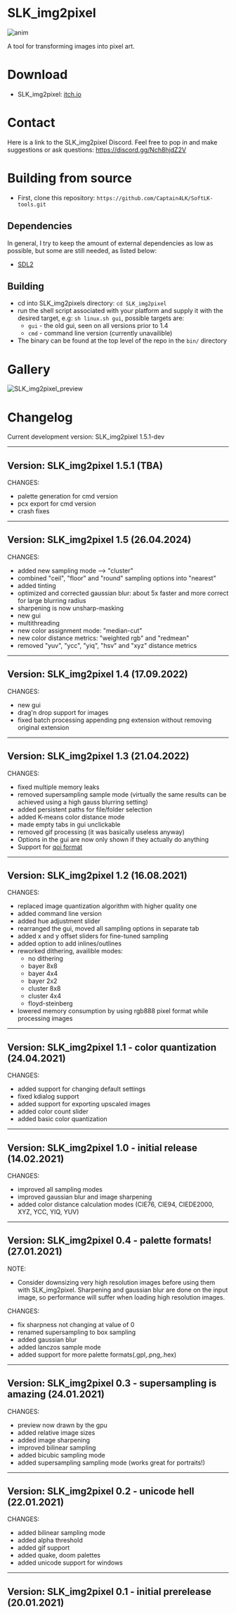 # SLK_img2pixel

![anim](../screenshots/crate.gif)

A tool for transforming images into pixel art.

# Download 

* SLK_img2pixel: [itch.io](https://captain4lk.itch.io/slk-img2pixel)

# Contact

Here is a link to the SLK_img2pixel Discord. Feel free to pop in and make suggestions or ask questions: https://discord.gg/Nch8hjdZ2V

# Building from source

* First, clone this repository: ``https://github.com/Captain4LK/SoftLK-tools.git``

## Dependencies

In general, I try to keep the amount of external dependencies as low as possible, but some are still needed, as listed below:

* [SDL2](https://www.libsdl.org/download-2.0.php)

## Building

* cd into SLK_img2pixels directory: ``cd SLK_img2pixel``
* run the shell script associated with your platform and supply it with the desired target, e.g: ``sh linux.sh gui``, possible targets are:
  * ``gui`` - the old gui, seen on all versions prior to 1.4
  * ``cmd`` - command line version (currently unavailible)
* The binary can be found at the top level of the repo in the ``bin/`` directory

# Gallery

![SLK_img2pixel_preview](../screenshots/SLK_img2pixel.png)

# Changelog

Current development version: SLK_img2pixel 1.5.1-dev

----------------------------------------
Version:                SLK_img2pixel 1.5.1 (TBA)
----------------------------------------

CHANGES:

* palette generation for cmd version
* pcx export for cmd version
* crash fixes

----------------------------------------
Version:                SLK_img2pixel 1.5 (26.04.2024)
----------------------------------------

CHANGES:

* added new sampling mode --> "cluster"
* combined "ceil", "floor" and "round" sampling options into "nearest"
* added tinting
* optimized and corrected gaussian blur: about 5x faster and more correct for large blurring radius
* sharpening is now unsharp-masking
* new gui
* multithreading
* new color assignment mode: "median-cut"
* new color distance metrics: "weighted rgb" and "redmean"
* removed "yuv", "ycc", "yiq", "hsv" and "xyz" distance metrics

----------------------------------------
Version:                SLK_img2pixel 1.4 (17.09.2022)
----------------------------------------

CHANGES:

* new gui
* drag'n drop support for images
* fixed batch processing appending png extension without removing original extension

----------------------------------------
Version:                SLK_img2pixel 1.3 (21.04.2022)
----------------------------------------

CHANGES:

* fixed multiple memory leaks
* removed supersampling sample mode (virtually the same results can be achieved using a high gauss blurring setting)
* added persistent paths for file/folder selection
* added K-means color distance mode
* made empty tabs in gui unclickable
* removed gif processing (it was basically useless anyway)
* Options in the gui are now only shown if they actually do anything
* Support for [qoi format](https://qoiformat.org/)

----------------------------------------
Version:                SLK_img2pixel 1.2 (16.08.2021)
----------------------------------------

CHANGES:

* replaced image quantization algorithm with higher quality one
* added command line version
* added hue adjustment slider
* rearranged the gui, moved all sampling options in separate tab
* added x and y offset sliders for fine-tuned sampling
* added option to add inlines/outlines
* reworked dithering, availible modes: 
   * no dithering
   * bayer 8x8
   * bayer 4x4
   * bayer 2x2
   * cluster 8x8
   * cluster 4x4
   * floyd-steinberg
* lowered memory consumption by using rgb888 pixel format while processing images

----------------------------------------
Version:                SLK_img2pixel 1.1 - color quantization (24.04.2021)
----------------------------------------

CHANGES:

* added support for changing default settings
* fixed kdialog support
* added support for exporting upscaled images
* added color count slider
* added basic color quantization

----------------------------------------
Version:                SLK_img2pixel 1.0 - initial release (14.02.2021)
----------------------------------------

CHANGES:

* improved all sampling modes
* improved gaussian blur and image sharpening
* added color distance calculation modes (CIE76, CIE94, CIEDE2000, XYZ, YCC, YIQ, YUV)

----------------------------------------
Version:                SLK_img2pixel 0.4 - palette formats! (27.01.2021)
----------------------------------------

NOTE: 

* Consider downsizing very high resolution images before using them with SLK_img2pixel. Sharpening and gaussian blur are done on the input image, so performance will suffer when loading high resolution images.

CHANGES:

* fix sharpness not changing at value of 0
* renamed supersampling to box sampling
* added gaussian blur
* added lanczos sample mode
* added support for more palette formats(.gpl,.png,.hex)

----------------------------------------
Version:                SLK_img2pixel 0.3 - supersampling is amazing (24.01.2021)
----------------------------------------

CHANGES:

* preview now drawn by the gpu
* added relative image sizes
* added image sharpening
* improved bilinear sampling
* added bicubic sampling mode
* added supersampling sampling mode (works great for portraits!)

----------------------------------------
Version:                SLK_img2pixel 0.2 - unicode hell (22.01.2021)
----------------------------------------

CHANGES:

* added bilinear sampling mode
* added alpha threshold
* added gif support
* added quake, doom palettes
* added unicode support for windows

----------------------------------------
Version:                SLK_img2pixel 0.1 - initial prerelease (20.01.2021)
----------------------------------------
